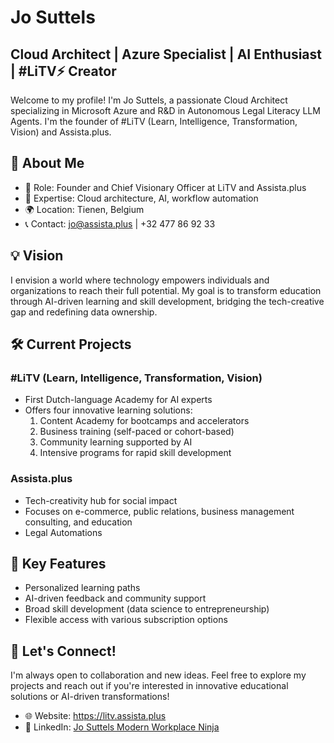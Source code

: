 # Jo Suttels

## Cloud Architect | Azure Specialist | AI Enthusiast | #LiTV⚡️ Creator

Welcome to my profile! I'm Jo Suttels, a passionate Cloud Architect specializing in Microsoft Azure and R&D in Autonomous Legal Literacy LLM Agents. I'm the founder of #LiTV (Learn, Intelligence, Transformation, Vision) and Assista.plus.

## 🚀 About Me

- 🌟 Role: Founder and Chief Visionary Officer at LiTV and Assista.plus
- 🤖 Expertise: Cloud architecture, AI, workflow automation
- 🌍 Location: Tienen, Belgium
- 📞 Contact: jo@assista.plus | +32 477 86 92 33

## 💡 Vision

I envision a world where technology empowers individuals and organizations to reach their full potential. My goal is to transform education through AI-driven learning and skill development, bridging the tech-creative gap and redefining data ownership.

## 🛠️ Current Projects

### #LiTV (Learn, Intelligence, Transformation, Vision)

- First Dutch-language Academy for AI experts
- Offers four innovative learning solutions:
  1. Content Academy for bootcamps and accelerators
  2. Business training (self-paced or cohort-based)
  3. Community learning supported by AI
  4. Intensive programs for rapid skill development

### Assista.plus

- Tech-creativity hub for social impact
- Focuses on e-commerce, public relations, business management consulting, and education
- Legal Automations 

## 🎯 Key Features

- Personalized learning paths
- AI-driven feedback and community support
- Broad skill development (data science to entrepreneurship)
- Flexible access with various subscription options

## 🤝 Let's Connect!

I'm always open to collaboration and new ideas. Feel free to explore my projects and reach out if you're interested in innovative educational solutions or AI-driven transformations!

- 🌐 Website: https://litv.assista.plus
- 💼 LinkedIn: [Jo Suttels Modern Workplace Ninja](https://www.linkedin.com/in/modernworkplaceninja)

